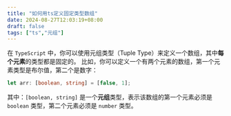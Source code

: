 ```yaml
---
title: "如何用ts定义固定类型数组"
date: 2024-08-27T12:03:19+08:00
draft: false
tags: ["ts","元组"]
---
```


在 `TypeScript` 中，你可以使用元组类型（Tuple Type）来定义一个数组，其中**每个元素**的类型都是固定的。
比如，你可以定义一个有两个元素的数组，第一个元素类型是布尔值，第二个是数字：

```typescript
let arr: [boolean, string] = [false, 1];
```
其中：`[boolean, string]` 是一个**元组**类型，表示该数组的第一个元素必须是 `boolean` 类型，第二个元素必须是 `number` 类型。